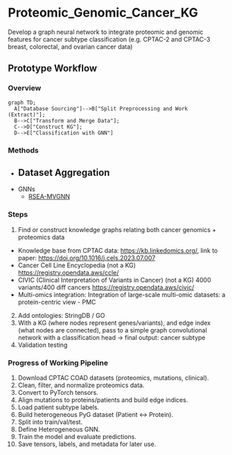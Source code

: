 # Proteomic_Genomic_Cancer_KG
Develop a graph neural network to integrate proteomic and genomic features for cancer subtype classification (e.g. CPTAC-2 and CPTAC-3 breast, colorectal, and ovarian cancer data)

## Prototype Workflow

### Overview
```mermaid
graph TD;
  A["Database Sourcing"]-->B["Split Preprocessing and Work (Extract)"];
  B-->C["Transform and Merge Data"];
  C-->D["Construct KG"];
  D-->E["Classification with GNN"]
```

### Methods
- Dataset Aggregation
  - 
- GNNs
  - [RSEA-MVGNN](https://github.com/junyu000/RSEA-MVGNN)

### Steps
1. Find or construct knowledge graphs relating both cancer genomics + proteomics data
  - Knowledge base from CPTAC data: https://kb.linkedomics.org/, link to paper: https://doi.org/10.1016/j.cels.2023.07.007
  - Cancer Cell Line Encyclopedia (not a KG) https://registry.opendata.aws/ccle/
  - CIVIC (Clinical Interpretation of Variants in Cancer) (not a KG) 4000 variants/400 diff cancers https://registry.opendata.aws/civic/
  - Multi-omics integration: Integration of large-scale multi-omic datasets: a protein-centric view - PMC
2. Add ontologies: StringDB / GO
3. With a KG (where nodes represent genes/variants), and edge index (what nodes are connected), pass to a simple graph convolutional network with a classification head -> final output: cancer subtype
4. Validation testing 


### Progress of Working Pipeline

1) Download CPTAC COAD datasets (proteomics, mutations, clinical).
2) Clean, filter, and normalize proteomics data.
3) Convert to PyTorch tensors.
4) Align mutations to proteins/patients and build edge indices.
5) Load patient subtype labels.
6) Build heterogeneous PyG dataset (Patient ↔ Protein).
7) Split into train/val/test.
8) Define Heterogeneous GNN.
9) Train the model and evaluate predictions.
10) Save tensors, labels, and metadata for later use.
